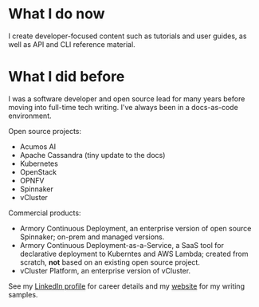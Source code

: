 
<!--
**aimeeu/aimeeu** is a ✨ _special_ ✨ repository because its `README.md` (this file) appears on your GitHub profile.

Here are some ideas to get you started:

- 🔭 I’m currently working on ...
- 🌱 I’m currently learning ...
- 👯 I’m looking to collaborate on ...
- 🤔 I’m looking for help with ...
- 💬 Ask me about ...
- 📫 How to reach me: ...
- 😄 Pronouns: ...
- ⚡ Fun fact: ...
-->
# What I do now

I create developer-focused content such as tutorials and user guides, as well as API and CLI reference material. 

# What I did before

I was a software developer and open source lead for many years before moving into full-time tech writing. I've always been in a docs-as-code environment.

Open source projects:

- Acumos AI
- Apache Cassandra (tiny update to the docs)
- Kubernetes
- OpenStack
- OPNFV
- Spinnaker
- vCluster

 Commercial products: 
 
 - Armory Continuous Deployment, an enterprise version of open source Spinnaker; on-prem and managed versions.
 - Armory Continuous Deployment-as-a-Service, a SaaS tool for declarative deployment to Kuberntes and AWS Lambda; created from scratch, **not** based on an existing open source project.
 - vCluster Platform, an enterprise version of vCluster.


  See my [LinkedIn profile](https://www.linkedin.com/in/aimee-ukasick/) for career details and my [website](https://aimeeukasick.net/docs/samples/) for my writing samples. 
